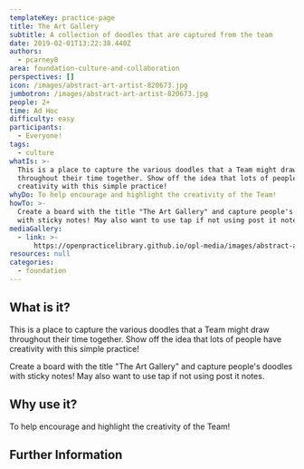 ```yaml
---
templateKey: practice-page
title: The Art Gallery
subtitle: A collection of doodles that are captured from the team
date: 2019-02-01T13:22:38.440Z
authors:
  - pcarney8
area: foundation-culture-and-collaboration
perspectives: []
icon: /images/abstract-art-artist-820673.jpg
jumbotron: /images/abstract-art-artist-820673.jpg
people: 2+
time: Ad Hoc
difficulty: easy
participants:
  - Everyone!
tags:
  - culture
whatIs: >-
  This is a place to capture the various doodles that a Team might draw
  throughout their time together. Show off the idea that lots of people have
  creativity with this simple practice!
whyDo: To help encourage and highlight the creativity of the Team!
howTo: >-
  Create a board with the title "The Art Gallery" and capture people's doodles
  with sticky notes! May also want to use tap if not using post it notes.
mediaGallery:
  - link: >-
      https://openpracticelibrary.github.io/opl-media/images/abstract-art-artist-820673.jpg
resources: null
categories: 
  - foundation
---
```

## What is it?

This is a place to capture the various doodles that a Team might draw throughout their time together. Show off the idea that lots of people have creativity with this simple practice!

Create a board with the title "The Art Gallery" and capture people's doodles with sticky notes! May also want to use tap if not using post it notes.

## Why use it?

To help encourage and highlight the creativity of the Team!

## Further Information
